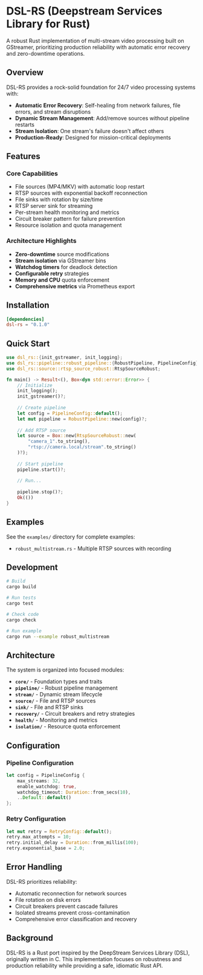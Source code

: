 # DSL-RS (Deepstream Services Library for Rust)

A robust Rust implementation of multi-stream video processing built on GStreamer, prioritizing production reliability with automatic error recovery and zero-downtime operations.

## Overview

DSL-RS provides a rock-solid foundation for 24/7 video processing systems with:

- **Automatic Error Recovery**: Self-healing from network failures, file errors, and stream disruptions
- **Dynamic Stream Management**: Add/remove sources without pipeline restarts
- **Stream Isolation**: One stream's failure doesn't affect others
- **Production-Ready**: Designed for mission-critical deployments

## Features

### Core Capabilities
- File sources (MP4/MKV) with automatic loop restart
- RTSP sources with exponential backoff reconnection
- File sinks with rotation by size/time
- RTSP server sink for streaming
- Per-stream health monitoring and metrics
- Circuit breaker pattern for failure prevention
- Resource isolation and quota management

### Architecture Highlights
- **Zero-downtime** source modifications
- **Stream isolation** via GStreamer bins
- **Watchdog timers** for deadlock detection
- **Configurable retry** strategies
- **Memory and CPU** quota enforcement
- **Comprehensive metrics** via Prometheus export

## Installation

```toml
[dependencies]
dsl-rs = "0.1.0"
```

## Quick Start

```rust
use dsl_rs::{init_gstreamer, init_logging};
use dsl_rs::pipeline::robust_pipeline::{RobustPipeline, PipelineConfig};
use dsl_rs::source::rtsp_source_robust::RtspSourceRobust;

fn main() -> Result<(), Box<dyn std::error::Error>> {
    // Initialize
    init_logging();
    init_gstreamer()?;
    
    // Create pipeline
    let config = PipelineConfig::default();
    let mut pipeline = RobustPipeline::new(config)?;
    
    // Add RTSP source
    let source = Box::new(RtspSourceRobust::new(
        "camera_1".to_string(),
        "rtsp://camera.local/stream".to_string()
    )?);
    
    // Start pipeline
    pipeline.start()?;
    
    // Run...
    
    pipeline.stop()?;
    Ok(())
}
```

## Examples

See the `examples/` directory for complete examples:

- `robust_multistream.rs` - Multiple RTSP sources with recording

## Development

```bash
# Build
cargo build

# Run tests
cargo test

# Check code
cargo check

# Run example
cargo run --example robust_multistream
```

## Architecture

The system is organized into focused modules:

- **`core/`** - Foundation types and traits
- **`pipeline/`** - Robust pipeline management
- **`stream/`** - Dynamic stream lifecycle
- **`source/`** - File and RTSP sources
- **`sink/`** - File and RTSP sinks
- **`recovery/`** - Circuit breakers and retry strategies
- **`health/`** - Monitoring and metrics
- **`isolation/`** - Resource quota enforcement

## Configuration

### Pipeline Configuration
```rust
let config = PipelineConfig {
    max_streams: 32,
    enable_watchdog: true,
    watchdog_timeout: Duration::from_secs(10),
    ..Default::default()
};
```

### Retry Configuration
```rust
let mut retry = RetryConfig::default();
retry.max_attempts = 10;
retry.initial_delay = Duration::from_millis(100);
retry.exponential_base = 2.0;
```

## Error Handling

DSL-RS prioritizes reliability:

- Automatic reconnection for network sources
- File rotation on disk errors
- Circuit breakers prevent cascade failures
- Isolated streams prevent cross-contamination
- Comprehensive error classification and recovery

## Background

DSL-RS is a Rust port inspired by the DeepStream Services Library (DSL), originally written in C. This implementation focuses on robustness and production reliability while providing a safe, idiomatic Rust API.

